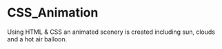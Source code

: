 # CSS_Animation
Using HTML & CSS an animated scenery is created including sun, clouds and a hot air balloon.
